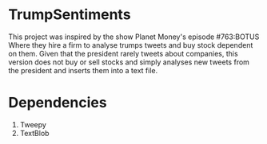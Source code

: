 # TrumpSentiments
This project was inspired by the show Planet Money's episode #763:BOTUS Where they hire a firm to analyse trumps tweets and buy stock dependent on them. Given that the president rarely tweets about companies, this version does not buy or sell stocks and simply analyses new tweets from the president and inserts them into a text file. 
# Dependencies 
 1. Tweepy
 2. TextBlob
